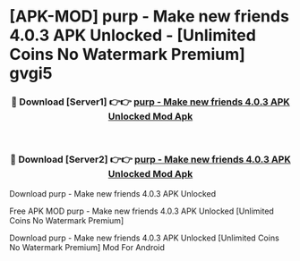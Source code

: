 # [APK-MOD] purp - Make new friends 4.0.3 APK Unlocked - [Unlimited Coins No Watermark Premium] gvgi5



<div align="center">
<h3>🔴 Download [Server1] 👉👉 <a href="https://momento.my/?title=purp_-_Make_new_friends_4.0.3_APK_Unlocked">purp - Make new friends 4.0.3 APK Unlocked Mod Apk</a></h3><br>

<h3>🔴 Download [Server2] 👉👉 <a href="https://momento.my/?title=purp_-_Make_new_friends_4.0.3_APK_Unlocked">purp - Make new friends 4.0.3 APK Unlocked Mod Apk</a></h3>
</div>



Download purp - Make new friends 4.0.3 APK Unlocked 

Free APK MOD purp - Make new friends 4.0.3 APK Unlocked [Unlimited Coins No Watermark Premium]

Download purp - Make new friends 4.0.3 APK Unlocked [Unlimited Coins No Watermark Premium] Mod For Android
